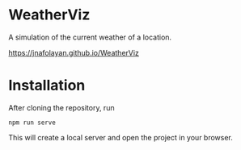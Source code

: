 # WeatherViz
A simulation of the current weather of a location.

https://jnafolayan.github.io/WeatherViz

# Installation
After cloning the repository, run
```
npm run serve
```

This will create a local server and open the project in your browser.